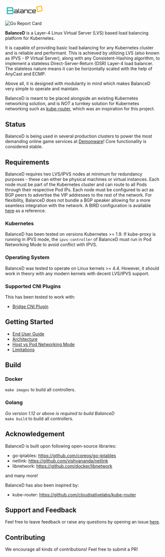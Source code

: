 <img src="images/logo.png" title="BalanceD" width="25%" />

![Go Report Card](https://goreportcard.com/badge/github.com/Demonware/balanced)

**BalanceD** is a Layer-4 Linux Virtual Server (LVS) based load balancing platform for Kubernetes.

It is capable of providing basic load balancing for any Kubernetes cluster and is reliable and performant. This is achieved by utilizing LVS (also known as IPVS - IP Virtual Server), along with any Consistent-Hashing algorithm, to implement a stateless Direct-Server-Return (DSR) Layer-4 load balancer. The stateless nature means it can be horizontally scaled with the help of AnyCast and ECMP.

Above all, it is designed with modularity in mind which makes BalanceD very simple to operate and maintain.

BalanceD is meant to be placed alongside an existing Kubernetes networking solution, and is *NOT* a turnkey solution for Kubernetes networking such as [kube-router](https://github.com/cloudnativelabs/kube-router), which was an inspiration for this project.

## Status
BalanceD is being used in several production clusters to power the most demanding online game services at [Demonware](http://demonware.net)! Core functionality is considered stable.

## Requirements
BalanceD requires two LVS/IPVS nodes at minimum for redundancy purposes - these can either be physical machines or virtual instances. Each node must be part of the Kubernetes cluster and can route to all Pods through their respective Pod IPs.
Each node must be configured to act as BGP peers to advertise the VIP addresses to the rest of the network. For flexibility, BalanceD does not bundle a BGP speaker allowing for a more seamless integration with the network. A BIRD configuration is available [here](example/bird.conf) as a reference.

### Kubernetes
BalanceD has been tested on versions Kubernetes >= 1.9. If kube-proxy is running in IPVS mode, the `ipvs-controller` of BalanceD must run in Pod Networking Mode to avoid conflict with IPVS.

### Operating System
BalanceD was tested to operate on Linux kernels >= 4.4. However, it should work in theory with any modern kernels with decent LVS/IPVS support.

### Supported CNI Plugins
This has been tested to work with:
- [Bridge CNI Plugin](https://github.com/containernetworking/plugins/blob/master/plugins/main/bridge/README.md)

## Getting Started

- [End User Guide](./docs/user-guide.md)
- [Architecture](./docs/architecture.md)
- [Host vs Pod Networking Mode](./docs/host-vs-pod-networking.md)
- [Limitations](./docs/limitations.md)

## Build
### Docker
`make images` to build all controllers.

### Golang
*Go version 1.12 or above is required to build BalanceD*  
`make build` to build all controllers.

## Acknowledgement

BalanceD is built upon following open-source libraries:

- go-iptables: https://github.com/coreos/go-iptables
- netlink: https://github.com/vishvananda/netlink
- libnetwork: https://github.com/docker/libnetwork

and many more!

BalanceD has also been inspired by:
- kube-router: https://github.com/cloudnativelabs/kube-router


## Support and Feedback

Feel free to leave feedback or raise any questions by opening an issue [here](https://github.com/Demonware/balanced/issues).

## Contributing

We encourage all kinds of contributions! Feel free to submit a PR!

